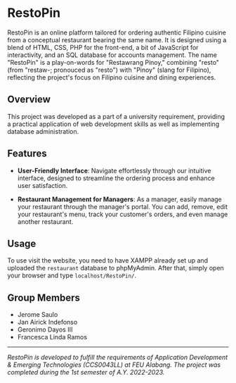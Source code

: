# RestoPin

RestoPin is an online platform tailored for ordering authentic Filipino cuisine from a conceptual restaurant bearing the same name. It is designed using a blend of HTML, CSS, PHP for the front-end, a bit of JavaScript for interactivity, and an SQL database for accounts management. The name "RestoPin" is a play-on-words for "Restawrang Pinoy," combining "resto" (from "restaw-; pronouced as "resto") with "Pinoy" (slang for Filipino), reflecting the project's focus on Filipino cuisine and dining experiences.

## Overview

This project was developed as a part of a university requirement, providing a practical application of web development skills as well as implementing database administration.

## Features

- **User-Friendly Interface**: Navigate effortlessly through our intuitive interface, designed to streamline the ordering process and enhance user satisfaction.
  
- **Restaurant Management for Managers**: As a manager, easily manage your restaurant through the manager's portal. You can add, remove, edit your restaurant's menu, track your customer's orders, and even manage another restaurant.

## Usage

To use visit the website, you need to have XAMPP already set up and uploaded the `restaurant` database to phpMyAdmin. After that, simply open your browser and type `localhost/RestoPin/`.

## Group Members

- Jerome Saulo
- Jan Airick Indefonso
- Geronimo Dayos III
- Francesca Linda Ramos

---

*RestoPin is developed to fulfill the requirements of Application Development & Emerging Technologies (CCS0043LL) at FEU Alabang. The project was completed during the 1st semester of A.Y. 2022-2023.*
